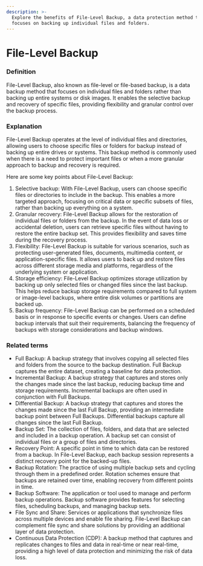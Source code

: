 ```yaml
---
description: >-
  Explore the benefits of File-Level Backup, a data protection method that
  focuses on backing up individual files and folders.
---
```


# File-Level Backup

### Definition

File-Level Backup, also known as file-level or file-based backup, is a data backup method that focuses on individual files and folders rather than backing up entire systems or disk images. It enables the selective backup and recovery of specific files, providing flexibility and granular control over the backup process.

### Explanation

File-Level Backup operates at the level of individual files and directories, allowing users to choose specific files or folders for backup instead of backing up entire drives or systems. This backup method is commonly used when there is a need to protect important files or when a more granular approach to backup and recovery is required.

Here are some key points about File-Level Backup:

1. Selective backup: With File-Level Backup, users can choose specific files or directories to include in the backup. This enables a more targeted approach, focusing on critical data or specific subsets of files, rather than backing up everything on a system.
2. Granular recovery: File-Level Backup allows for the restoration of individual files or folders from the backup. In the event of data loss or accidental deletion, users can retrieve specific files without having to restore the entire backup set. This provides flexibility and saves time during the recovery process.
3. Flexibility: File-Level Backup is suitable for various scenarios, such as protecting user-generated files, documents, multimedia content, or application-specific files. It allows users to back up and restore files across different storage media and platforms, regardless of the underlying system or application.
4. Storage efficiency: File-Level Backup optimizes storage utilization by backing up only selected files or changed files since the last backup. This helps reduce backup storage requirements compared to full system or image-level backups, where entire disk volumes or partitions are backed up.
5. Backup frequency: File-Level Backup can be performed on a scheduled basis or in response to specific events or changes. Users can define backup intervals that suit their requirements, balancing the frequency of backups with storage considerations and backup windows.

### Related terms

* Full Backup: A backup strategy that involves copying all selected files and folders from the source to the backup destination. Full Backup captures the entire dataset, creating a baseline for data protection.
* Incremental Backup: A backup strategy that captures and stores only the changes made since the last backup, reducing backup time and storage requirements. Incremental backups are often used in conjunction with Full Backups.
* Differential Backup: A backup strategy that captures and stores the changes made since the last Full Backup, providing an intermediate backup point between Full Backups. Differential backups capture all changes since the last Full Backup.
* Backup Set: The collection of files, folders, and data that are selected and included in a backup operation. A backup set can consist of individual files or a group of files and directories.
* Recovery Point: A specific point in time to which data can be restored from a backup. In File-Level Backup, each backup session represents a distinct recovery point for the backed-up files.
* Backup Rotation: The practice of using multiple backup sets and cycling through them in a predefined order. Rotation schemes ensure that backups are retained over time, enabling recovery from different points in time.
* Backup Software: The application or tool used to manage and perform backup operations. Backup software provides features for selecting files, scheduling backups, and managing backup sets.
* File Sync and Share: Services or applications that synchronize files across multiple devices and enable file sharing. File-Level Backup can complement file sync and share solutions by providing an additional layer of data protection.
* Continuous Data Protection (CDP): A backup method that captures and replicates changes to files and data in real-time or near real-time, providing a high level of data protection and minimizing the risk of data loss.
